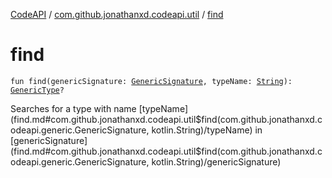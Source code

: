 [CodeAPI](../index.md) / [com.github.jonathanxd.codeapi.util](index.md) / [find](.)

# find

`fun find(genericSignature: `[`GenericSignature`](../com.github.jonathanxd.codeapi.generic/-generic-signature/index.md)`, typeName: `[`String`](https://kotlinlang.org/api/latest/jvm/stdlib/kotlin/-string/index.html)`): `[`GenericType`](../com.github.jonathanxd.codeapi.type/-generic-type/index.md)`?`

Searches for a type with name [typeName](find.md#com.github.jonathanxd.codeapi.util$find(com.github.jonathanxd.codeapi.generic.GenericSignature, kotlin.String)/typeName) in [genericSignature](find.md#com.github.jonathanxd.codeapi.util$find(com.github.jonathanxd.codeapi.generic.GenericSignature, kotlin.String)/genericSignature)

